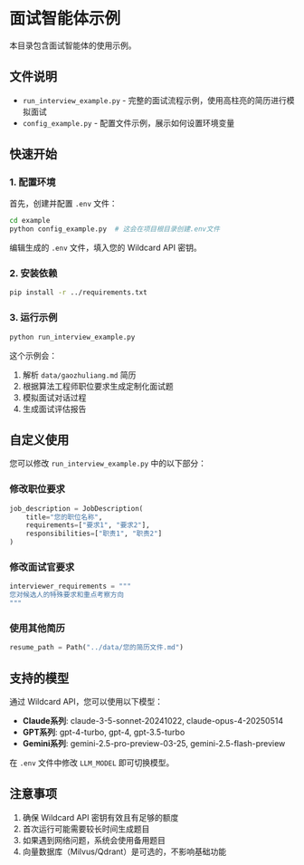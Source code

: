 # 面试智能体示例

本目录包含面试智能体的使用示例。

## 文件说明

- `run_interview_example.py` - 完整的面试流程示例，使用高柱亮的简历进行模拟面试
- `config_example.py` - 配置文件示例，展示如何设置环境变量

## 快速开始

### 1. 配置环境

首先，创建并配置 `.env` 文件：

```bash
cd example
python config_example.py  # 这会在项目根目录创建.env文件
```

编辑生成的 `.env` 文件，填入您的 Wildcard API 密钥。

### 2. 安装依赖

```bash
pip install -r ../requirements.txt
```

### 3. 运行示例

```bash
python run_interview_example.py
```

这个示例会：
1. 解析 `data/gaozhuliang.md` 简历
2. 根据算法工程师职位要求生成定制化面试题
3. 模拟面试对话过程
4. 生成面试评估报告

## 自定义使用

您可以修改 `run_interview_example.py` 中的以下部分：

### 修改职位要求
```python
job_description = JobDescription(
    title="您的职位名称",
    requirements=["要求1", "要求2"],
    responsibilities=["职责1", "职责2"]
)
```

### 修改面试官要求
```python
interviewer_requirements = """
您对候选人的特殊要求和重点考察方向
"""
```

### 使用其他简历
```python
resume_path = Path("../data/您的简历文件.md")
```

## 支持的模型

通过 Wildcard API，您可以使用以下模型：

- **Claude系列**: claude-3-5-sonnet-20241022, claude-opus-4-20250514
- **GPT系列**: gpt-4-turbo, gpt-4, gpt-3.5-turbo
- **Gemini系列**: gemini-2.5-pro-preview-03-25, gemini-2.5-flash-preview

在 `.env` 文件中修改 `LLM_MODEL` 即可切换模型。

## 注意事项

1. 确保 Wildcard API 密钥有效且有足够的额度
2. 首次运行可能需要较长时间生成题目
3. 如果遇到网络问题，系统会使用备用题目
4. 向量数据库（Milvus/Qdrant）是可选的，不影响基础功能 